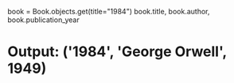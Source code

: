 book = Book.objects.get(title="1984")
book.title, book.author, book.publication_year
# Output: ('1984', 'George Orwell', 1949)
